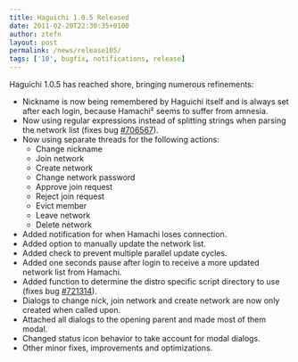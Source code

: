```yaml
---
title: Haguichi 1.0.5 Released
date: 2011-02-20T22:30:35+0100
author: ztefn
layout: post
permalink: /news/release105/
tags: ['10', bugfix, notifications, release]
---
```

Haguichi 1.0.5 has reached shore, bringing numerous refinements:

  * Nickname is now being remembered by Haguichi itself and is always set after each login, because Hamachi² seems to suffer from amnesia.
  * Now using regular expressions instead of splitting strings when parsing the network list (fixes bug <a href="https://bugs.launchpad.net/haguichi/+bug/706567" target="_blank">#706567</a>).
  * Now using separate threads for the following actions: 
      * Change nickname
      * Join network
      * Create network
      * Change network password
      * Approve join request
      * Reject join request
      * Evict member
      * Leave network
      * Delete network
  * Added notification for when Hamachi loses connection.
  * Added option to manually update the network list.
  * Added check to prevent multiple parallel update cycles.
  * Added one seconds pause after login to receive a more updated network list from Hamachi.
  * Added function to determine the distro specific script directory to use (fixes bug <a href="https://bugs.launchpad.net/haguichi/+bug/721314" target="_blank">#721314</a>).
  * Dialogs to change nick, join network and create network are now only created when called upon.
  * Attached all dialogs to the opening parent and made most of them modal.
  * Changed status icon behavior to take account for modal dialogs.
  * Other minor fixes, improvements and optimizations.
